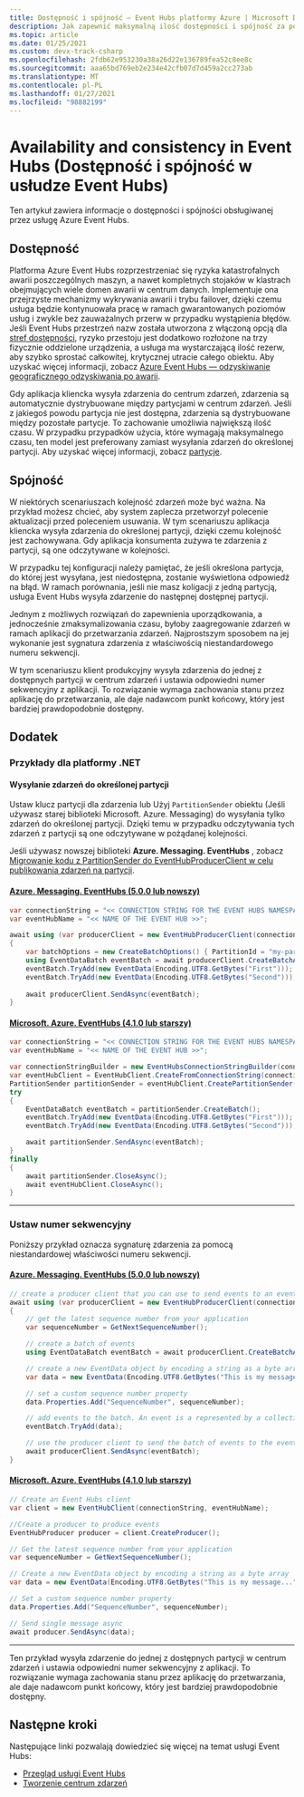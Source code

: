```yaml
---
title: Dostępność i spójność — Event Hubs platformy Azure | Microsoft Docs
description: Jak zapewnić maksymalną ilość dostępności i spójność za pomocą usługi Azure Event Hubs przy użyciu partycji.
ms.topic: article
ms.date: 01/25/2021
ms.custom: devx-track-csharp
ms.openlocfilehash: 2fdb62e953230a38a26d22e136789fea52c8ee8c
ms.sourcegitcommit: aaa65bd769eb2e234e42cfb07d7d459a2cc273ab
ms.translationtype: MT
ms.contentlocale: pl-PL
ms.lasthandoff: 01/27/2021
ms.locfileid: "98882199"
---
```

# <a name="availability-and-consistency-in-event-hubs"></a>Availability and consistency in Event Hubs (Dostępność i spójność w usłudze Event Hubs)
Ten artykuł zawiera informacje o dostępności i spójności obsługiwanej przez usługę Azure Event Hubs. 

## <a name="availability"></a>Dostępność
Platforma Azure Event Hubs rozprzestrzeniać się ryzyka katastrofalnych awarii poszczególnych maszyn, a nawet kompletnych stojaków w klastrach obejmujących wiele domen awarii w centrum danych. Implementuje ona przejrzyste mechanizmy wykrywania awarii i trybu failover, dzięki czemu usługa będzie kontynuowała pracę w ramach gwarantowanych poziomów usług i zwykle bez zauważalnych przerw w przypadku wystąpienia błędów. Jeśli Event Hubs przestrzeń nazw została utworzona z włączoną opcją dla [stref dostępności](../availability-zones/az-overview.md), ryzyko przestoju jest dodatkowo rozłożone na trzy fizycznie oddzielone urządzenia, a usługa ma wystarczającą ilość rezerw, aby szybko sprostać całkowitej, krytycznej utracie całego obiektu. Aby uzyskać więcej informacji, zobacz [Azure Event Hubs — odzyskiwanie geograficznego odzyskiwania po awarii](event-hubs-geo-dr.md).

Gdy aplikacja kliencka wysyła zdarzenia do centrum zdarzeń, zdarzenia są automatycznie dystrybuowane między partycjami w centrum zdarzeń. Jeśli z jakiegoś powodu partycja nie jest dostępna, zdarzenia są dystrybuowane między pozostałe partycje. To zachowanie umożliwia największą ilość czasu. W przypadku przypadków użycia, które wymagają maksymalnego czasu, ten model jest preferowany zamiast wysyłania zdarzeń do określonej partycji. Aby uzyskać więcej informacji, zobacz [partycje](event-hubs-scalability.md#partitions).

## <a name="consistency"></a>Spójność
W niektórych scenariuszach kolejność zdarzeń może być ważna. Na przykład możesz chcieć, aby system zaplecza przetworzył polecenie aktualizacji przed poleceniem usuwania. W tym scenariuszu aplikacja kliencka wysyła zdarzenia do określonej partycji, dzięki czemu kolejność jest zachowywana. Gdy aplikacja konsumenta zużywa te zdarzenia z partycji, są one odczytywane w kolejności. 

W przypadku tej konfiguracji należy pamiętać, że jeśli określona partycja, do której jest wysyłana, jest niedostępna, zostanie wyświetlona odpowiedź na błąd. W ramach porównania, jeśli nie masz koligacji z jedną partycją, usługa Event Hubs wysyła zdarzenie do następnej dostępnej partycji.

Jednym z możliwych rozwiązań do zapewnienia uporządkowania, a jednocześnie zmaksymalizowania czasu, byłoby zaagregowanie zdarzeń w ramach aplikacji do przetwarzania zdarzeń. Najprostszym sposobem na jej wykonanie jest sygnatura zdarzenia z właściwością niestandardowego numeru sekwencji.

W tym scenariuszu klient produkcyjny wysyła zdarzenia do jednej z dostępnych partycji w centrum zdarzeń i ustawia odpowiedni numer sekwencyjny z aplikacji. To rozwiązanie wymaga zachowania stanu przez aplikację do przetwarzania, ale daje nadawcom punkt końcowy, który jest bardziej prawdopodobnie dostępny.

## <a name="appendix"></a>Dodatek

### <a name="net-examples"></a>Przykłady dla platformy .NET

#### <a name="send-events-to-a-specific-partition"></a>Wysyłanie zdarzeń do określonej partycji
Ustaw klucz partycji dla zdarzenia lub Użyj `PartitionSender` obiektu (Jeśli używasz starej biblioteki Microsoft. Azure. Messaging) do wysyłania tylko zdarzeń do określonej partycji. Dzięki temu w przypadku odczytywania tych zdarzeń z partycji są one odczytywane w pożądanej kolejności. 

Jeśli używasz nowszej biblioteki **Azure. Messaging. EventHubs** , zobacz [Migrowanie kodu z PartitionSender do EventHubProducerClient w celu publikowania zdarzeń na partycji](https://github.com/Azure/azure-sdk-for-net/blob/master/sdk/eventhub/Azure.Messaging.EventHubs/MigrationGuide.md#migrating-code-from-partitionsender-to-eventhubproducerclient-for-publishing-events-to-a-partition).

#### <a name="azuremessagingeventhubs-500-or-later"></a>[Azure. Messaging. EventHubs (5.0.0 lub nowszy)](#tab/latest)

```csharp
var connectionString = "<< CONNECTION STRING FOR THE EVENT HUBS NAMESPACE >>";
var eventHubName = "<< NAME OF THE EVENT HUB >>";

await using (var producerClient = new EventHubProducerClient(connectionString, eventHubName))
{
    var batchOptions = new CreateBatchOptions() { PartitionId = "my-partition-id" };
    using EventDataBatch eventBatch = await producerClient.CreateBatchAsync(batchOptions);
    eventBatch.TryAdd(new EventData(Encoding.UTF8.GetBytes("First")));
    eventBatch.TryAdd(new EventData(Encoding.UTF8.GetBytes("Second")));
    
    await producerClient.SendAsync(eventBatch);
}
```

#### <a name="microsoftazureeventhubs-410-or-earlier"></a>[Microsoft. Azure. EventHubs (4.1.0 lub starszy)](#tab/old)

```csharp
var connectionString = "<< CONNECTION STRING FOR THE EVENT HUBS NAMESPACE >>";
var eventHubName = "<< NAME OF THE EVENT HUB >>";

var connectionStringBuilder = new EventHubsConnectionStringBuilder(connectionString){ EntityPath = eventHubName }; 
var eventHubClient = EventHubClient.CreateFromConnectionString(connectionStringBuilder.ToString());
PartitionSender partitionSender = eventHubClient.CreatePartitionSender("my-partition-id");
try
{
    EventDataBatch eventBatch = partitionSender.CreateBatch();
    eventBatch.TryAdd(new EventData(Encoding.UTF8.GetBytes("First")));
    eventBatch.TryAdd(new EventData(Encoding.UTF8.GetBytes("Second")));

    await partitionSender.SendAsync(eventBatch);
}
finally
{
    await partitionSender.CloseAsync();
    await eventHubClient.CloseAsync();
}
```

---

### <a name="set-a-sequence-number"></a>Ustaw numer sekwencyjny
Poniższy przykład oznacza sygnaturę zdarzenia za pomocą niestandardowej właściwości numeru sekwencji. 

#### <a name="azuremessagingeventhubs-500-or-later"></a>[Azure. Messaging. EventHubs (5.0.0 lub nowszy)](#tab/latest)

```csharp
// create a producer client that you can use to send events to an event hub
await using (var producerClient = new EventHubProducerClient(connectionString, eventHubName))
{
    // get the latest sequence number from your application
    var sequenceNumber = GetNextSequenceNumber();

    // create a batch of events 
    using EventDataBatch eventBatch = await producerClient.CreateBatchAsync();

    // create a new EventData object by encoding a string as a byte array
    var data = new EventData(Encoding.UTF8.GetBytes("This is my message..."));

    // set a custom sequence number property
    data.Properties.Add("SequenceNumber", sequenceNumber);

    // add events to the batch. An event is a represented by a collection of bytes and metadata. 
    eventBatch.TryAdd(data);

    // use the producer client to send the batch of events to the event hub
    await producerClient.SendAsync(eventBatch);
}
```

#### <a name="microsoftazureeventhubs-410-or-earlier"></a>[Microsoft. Azure. EventHubs (4.1.0 lub starszy)](#tab/old)
```csharp
// Create an Event Hubs client
var client = new EventHubClient(connectionString, eventHubName);

//Create a producer to produce events
EventHubProducer producer = client.CreateProducer();

// Get the latest sequence number from your application 
var sequenceNumber = GetNextSequenceNumber();

// Create a new EventData object by encoding a string as a byte array
var data = new EventData(Encoding.UTF8.GetBytes("This is my message..."));

// Set a custom sequence number property
data.Properties.Add("SequenceNumber", sequenceNumber);

// Send single message async
await producer.SendAsync(data);
```
---

Ten przykład wysyła zdarzenie do jednej z dostępnych partycji w centrum zdarzeń i ustawia odpowiedni numer sekwencyjny z aplikacji. To rozwiązanie wymaga zachowania stanu przez aplikację do przetwarzania, ale daje nadawcom punkt końcowy, który jest bardziej prawdopodobnie dostępny.

## <a name="next-steps"></a>Następne kroki
Następujące linki pozwalają dowiedzieć się więcej na temat usługi Event Hubs:

* [Przegląd usługi Event Hubs](./event-hubs-about.md)
* [Tworzenie centrum zdarzeń](event-hubs-create.md)
